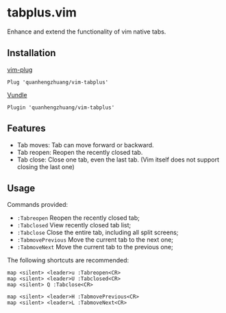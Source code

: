# tabplus.vim

Enhance and extend the functionality of vim native tabs.

## Installation

[vim-plug](https://github.com/junegunn/vim-plug)
```vim
Plug 'quanhengzhuang/vim-tabplus'
```

[Vundle](https://github.com/VundleVim/Vundle.vim)
```vim
Plugin 'quanhengzhuang/vim-tabplus'
```

## Features

* Tab moves: Tab can move forward or backward.
* Tab reopen: Reopen the recently closed tab.
* Tab close: Close one tab, even the last tab. (Vim itself does not support closing the last one)

## Usage

Commands provided:
- `:Tabreopen` Reopen the recently closed tab;
- `:Tabclosed` View recently closed tab list;
- `:Tabclose` Close the entire tab, including all split screens;
- `:TabmovePrevious` Move the current tab to the next one;
- `:TabmoveNext` Move the current tab to the previous one;

The following shortcuts are recommended:
```vim
map <silent> <leader>u :Tabreopen<CR>
map <silent> <leader>U :Tabclosed<CR>
map <silent> Q :Tabclose<CR>

map <silent> <leader>H :TabmovePrevious<CR>
map <silent> <leader>L :TabmoveNext<CR>
```
